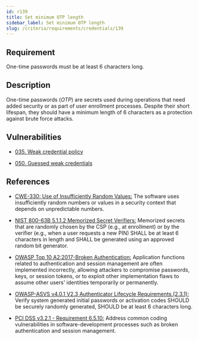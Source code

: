 ```yaml
---
id: r139
title: Set minimum OTP length
sidebar_label: Set minimum OTP length
slug: /criteria/requirements/credentials/139
---
```


## Requirement

One-time passwords must be
at least 6 characters long.

## Description

One-time passwords (*OTP*) are secrets used
during operations
that need added security
or as part of user enrollment processes.
Despite their short lifespan,
they should have a minimum length
of 6 characters
as a protection against brute force attacks.

## Vulnerabilities

- [035. Weak credential policy](/criteria/vulnerabilities/035)

- [050. Guessed weak credentials](/criteria/vulnerabilities/050)

## References

- [CWE-330: Use of Insufficiently Random Values:](https://cwe.mitre.org/data/definitions/330.html)
The software uses
insufficiently random numbers
or values in a security context
that depends on unpredictable numbers.

- [NIST 800-63B 5.1.1.2 Memorized Secret Verifiers:](https://pages.nist.gov/800-63-3/sp800-63b.html)
Memorized secrets that are randomly chosen
by the CSP (e.g., at enrollment)
or by the verifier (e.g., when a user requests a new PIN)
SHALL be at least 6 characters in length
and SHALL be generated
using an approved random bit generator.

- [OWASP Top 10 A2:2017-Broken Authentication:](https://owasp.org/www-project-top-ten/OWASP_Top_Ten_2017/Top_10-2017_A2-Broken_Authentication)
Application functions related to authentication
and session management
are often implemented incorrectly,
allowing attackers to compromise passwords,
keys, or session tokens,
or to exploit other implementation flaws
to assume other users' identities
temporarily or permanently.

- [OWASP-ASVS v4.0.1 V2.3 Authenticator Lifecycle Requirements.(2.3.1):](https://owasp.org/www-pdf-archive/OWASP_Application_Security_Verification_Standard_4.0-en.pdf)
Verify system generated initial passwords
or activation codes SHOULD
be securely randomly generated,
SHOULD be at least 6 characters long.

- [PCI DSS v3.2.1 - Requirement 6.5.10:](https://www.pcisecuritystandards.org/documents/PCI_DSS_v3-2-1.pdf)
Address common coding vulnerabilities
in software-development processes
such as broken authentication
and session management.
